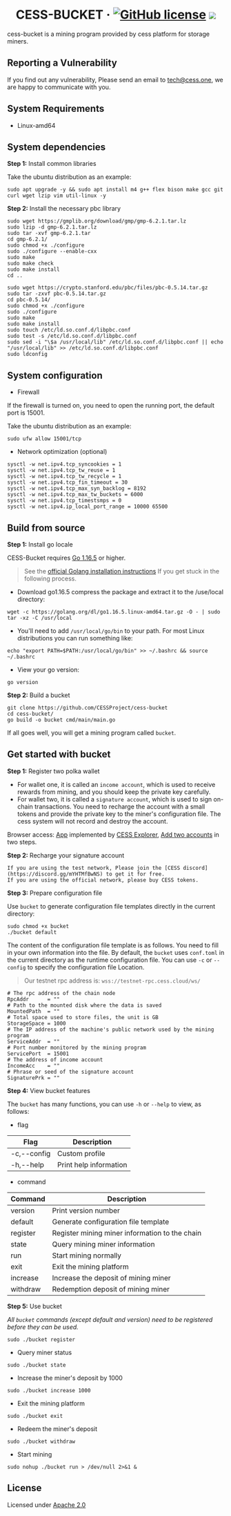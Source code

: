# <h1 align="center">CESS-BUCKET &middot; [![GitHub license](https://img.shields.io/badge/license-Apache2-blue)](#LICENSE) <a href=""><img src="https://img.shields.io/badge/golang-%3E%3D1.16-blue.svg" /></a></h1>

cess-bucket is a mining program provided by cess platform for storage miners.


## Reporting a Vulnerability

If you find out any vulnerability, Please send an email to tech@cess.one, we are happy to communicate with you.


## System Requirements

- Linux-amd64


## System dependencies

**Step 1:** Install common libraries

Take the ubuntu distribution as an example:

```shell
sudo apt upgrade -y && sudo apt install m4 g++ flex bison make gcc git curl wget lzip vim util-linux -y
```

**Step 2:** Install the necessary pbc library

```shell
sudo wget https://gmplib.org/download/gmp/gmp-6.2.1.tar.lz
sudo lzip -d gmp-6.2.1.tar.lz
sudo tar -xvf gmp-6.2.1.tar
cd gmp-6.2.1/
sudo chmod +x ./configure
sudo ./configure --enable-cxx
sudo make
sudo make check
sudo make install
cd ..

sudo wget https://crypto.stanford.edu/pbc/files/pbc-0.5.14.tar.gz
sudo tar -zxvf pbc-0.5.14.tar.gz
cd pbc-0.5.14/
sudo chmod +x ./configure
sudo ./configure
sudo make
sudo make install
sudo touch /etc/ld.so.conf.d/libpbc.conf
sudo test -s /etc/ld.so.conf.d/libpbc.conf
sudo sed -i "\$a /usr/local/lib" /etc/ld.so.conf.d/libpbc.conf || echo "/usr/local/lib" >> /etc/ld.so.conf.d/libpbc.conf
sudo ldconfig
```


## System configuration

- Firewall

If the firewall is turned on, you need to open the running port, the default port is 15001.

Take the ubuntu distribution as an example:

```shell
sudo ufw allow 15001/tcp
```
- Network optimization (optional)

```shell
sysctl -w net.ipv4.tcp_syncookies = 1
sysctl -w net.ipv4.tcp_tw_reuse = 1
sysctl -w net.ipv4.tcp_tw_recycle = 1
sysctl -w net.ipv4.tcp_fin_timeout = 30
sysctl -w net.ipv4.tcp_max_syn_backlog = 8192
sysctl -w net.ipv4.tcp_max_tw_buckets = 6000
sysctl -w net.ipv4.tcp_timestsmps = 0
sysctl -w net.ipv4.ip_local_port_range = 10000 65500
```


## Build from source

**Step 1:** Install go locale

CESS-Bucket requires [Go 1.16.5](https://golang.org/dl/) or higher.

> See the [official Golang installation instructions](https://golang.org/doc/install) If you get stuck in the following process.

- Download go1.16.5 compress the package and extract it to the /use/local directory:

```shell
wget -c https://golang.org/dl/go1.16.5.linux-amd64.tar.gz -O - | sudo tar -xz -C /usr/local
```

- You'll need to add `/usr/local/go/bin` to your path. For most Linux distributions you can run something like:

```shell
echo "export PATH=$PATH:/usr/local/go/bin" >> ~/.bashrc && source ~/.bashrc
```

- View your go version:

```shell
go version
```

**Step 2:** Build a bucket

```shell
git clone https://github.com/CESSProject/cess-bucket
cd cess-bucket/
go build -o bucket cmd/main/main.go
```

If all goes well, you will get a mining program called `bucket`.


## Get started with bucket

**Step 1:** Register two polka wallet

- For wallet one, it is called an  `income account`, which is used to receive rewards from mining, and you should keep the private key carefully.
- For wallet two, it is called a `signature account`, which is used to sign on-chain transactions. You need to recharge the account with a small tokens and provide the private key to the miner's configuration file. The cess system will not record and destroy the account.

Browser access: [App](https://testnet-rpc.cess.cloud/explorer) implemented by [CESS Explorer](https://github.com/CESSProject/cess-explorer), [Add two accounts](https://github.com/CESSProject/W3F-illustration/blob/main/gateway/createAccount.PNG) in two steps.

**Step 2:** Recharge your signature account

    If you are using the test network, Please join the [CESS discord](https://discord.gg/mYHTMfBwNS) to get it for free.
    If you are using the official network, please buy CESS tokens.

**Step 3:** Prepare configuration file

Use `bucket` to generate configuration file templates directly in the current directory:

```shell
sudo chmod +x bucket
./bucket default
```

The content of the configuration file template is as follows. You need to fill in your own information into the file. By default, the `bucket` uses `conf.toml` in the current directory as the runtime configuration file. You can use `-c` or `--config` to specify the configuration file Location.

> Our testnet rpc address is: `wss://testnet-rpc.cess.cloud/ws/`

```
# The rpc address of the chain node
RpcAddr      = ""
# Path to the mounted disk where the data is saved
MountedPath  = ""
# Total space used to store files, the unit is GB
StorageSpace = 1000
# The IP address of the machine's public network used by the mining program
ServiceAddr  = ""
# Port number monitored by the mining program
ServicePort  = 15001
# The address of income account
IncomeAcc    = ""
# Phrase or seed of the signature account
SignaturePrk = ""
```

**Step 4:** View bucket features

The `bucket` has many functions, you can use `-h` or `--help` to view, as follows:

- flag

| Flag        | Description                             |
| ----------- | --------------------------------------- |
| -c,--config | Custom profile |
| -h,--help   | Print help information                  |

- command

| Command  | Description                                    |
| -------- | ---------------------------------------------- |
| version  | Print version number                           |
| default  | Generate configuration file template           |
| register | Register mining miner information to the chain |
| state    | Query mining miner information                 |
| run      | Start mining normally                          |
| exit     | Exit the mining platform                       |
| increase | Increase the deposit of mining miner           |
| withdraw | Redemption deposit of mining miner             |

**Step 5:** Use bucket

*All `bucket` commands (except default and version) need to be registered before they can be used.*

```shell
sudo ./bucket register
```

- Query miner status

```shell
sudo ./bucket state
```

- Increase the miner's deposit by 1000

```shell
sudo ./bucket increase 1000
```

- Exit the mining platform

```shell
sudo ./bucket exit
```

- Redeem the miner's deposit

```shell
sudo ./bucket withdraw
```

- Start mining

```shell
sudo nohup ./bucket run > /dev/null 2>&1 &
```



## License
Licensed under [Apache 2.0](https://github.com/CESSProject/cess-bucket/blob/main/LICENSE)
